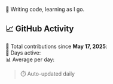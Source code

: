 🎱 Writing code, learning as I go.

## 📈 GitHub Activity

<!--START_STATS-->
🧮 Total contributions since **May 17, 2025**:  
📆 Days active:  
📊 Average per day:  
<!--END_STATS-->

> ⏱️ Auto-updated daily
